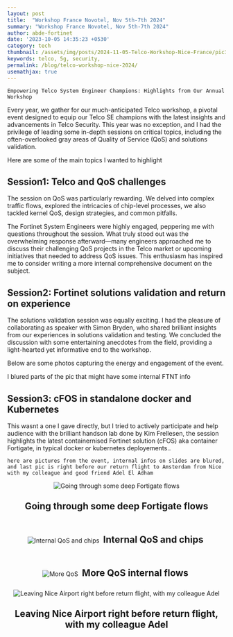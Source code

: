 ```yaml
---
layout: post
title:  "Workshop France Novotel, Nov 5th-7th 2024"
summary: "Workshop France Novotel, Nov 5th-7th 2024"
author: abde-fortinet
date: '2023-10-05 14:35:23 +0530'
category: tech
thumbnail: /assets/img/posts/2024-11-05-Telco-Workshop-Nice-France/pic3.jpeg
keywords: telco, 5g, security, 
permalink: /blog/telco-workshop-nice-2024/
usemathjax: true
---
```


`Empowering Telco System Engineer Champions: Highlights from Our Annual Workshop`

Every year, we gather for our much-anticipated Telco workshop, a pivotal event designed to equip our Telco SE champions with the latest insights and advancements in Telco Security. This year was no exception, and I had the privilege of leading some in-depth sessions on critical topics, including the often-overlooked gray areas of Quality of Service (QoS) and solutions validation.

Here are some of the main topics I wanted to highlight

## Session1: Telco and QoS challenges

The session on QoS was particularly rewarding. We delved into complex traffic flows, explored the intricacies of chip-level processes, we also tackled kernel QoS, design strategies, and common pitfalls. 

The Fortinet System Engineers were highly engaged, peppering me with questions throughout the session. What truly stood out was the overwhelming response afterward—many engineers approached me to discuss their challenging QoS projects  in the Telco market or upcoming initiatives that needed to address QoS issues. This enthusiasm has inspired me to consider writing a more  internal comprehensive document on the subject.

## Session2: Fortinet solutions validation and return on experience

The solutions validation session was equally exciting. I had the pleasure of collaborating as speaker with Simon Bryden, who shared brilliant insights from our experiences in solutions validation and testing. We concluded the discussion with some entertaining anecdotes from the field, providing a light-hearted yet informative end to the workshop.

Below are some photos capturing the energy and engagement of the event.

I blured parts of the pic that might have some internal FTNT info

## Session3: cFOS in standalone docker and Kubernetes

This wasnt a one I gave directly, but I tried to actively participate and help audience with the brilliant handson lab done by Kim Frellesen, the session highlights the latest containernised Fortinet solution (cFOS) aka container Fortigate, in typical docker or kubernetes deployements..


`here are pictures from the event, internal infos on slides are blured, and last pic is right before our return flight to Amsterdam from Nice with my colleague and good friend Adel El Adham`

<div style="text-align: center;">
  <img src="/assets/img/posts/2024-11-05-Telco-Workshop-Nice-France/pic1.jpeg" alt="Going through some deep Fortigate flows" class="img-fluid">
  <p style="font-weight: bold; font-size: 1.5em; padding: 5px; display: inline-block;">Going through some deep Fortigate flows</p>
</div>

<div style="text-align: center;">
  <img src="/assets/img/posts/2024-11-05-Telco-Workshop-Nice-France/pic2.jpeg" alt="Internal QoS and chips" class="img-fluid">
  <p style="font-weight: bold; font-size: 1.5em;  padding: 5px; display: inline-block;">Internal QoS and chips</p>
</div>

<div style="text-align: center;">
  <img src="/assets/img/posts/2024-11-05-Telco-Workshop-Nice-France/pic3.jpeg" alt="More QoS" class="img-fluid">
  <p style="font-weight: bold; font-size: 1.5em; padding: 5px; display: inline-block;">More QoS internal flows</p>
</div>

<div style="text-align: center;">
  <img src="/assets/img/posts/2024-11-05-Telco-Workshop-Nice-France/pic4.jpeg" alt="Leaving Nice Airport right before return flight, with my colleague Adel" class="img-fluid">
  <p style="font-weight: bold; font-size: 1.5em; padding: 5px; display: inline-block;">Leaving Nice Airport right before return flight, with my colleague Adel</p>
</div>